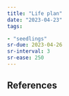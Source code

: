 ```yaml
---
title: "Life plan"
date: "2023-04-23"
tags:

- "seedlings"
sr-due: 2023-04-26
sr-interval: 3
sr-ease: 250
---
```




## References